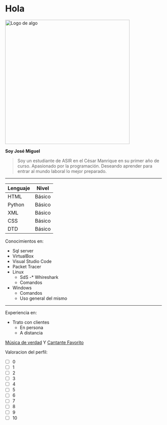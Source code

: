 # Hola


<img src='https://i0.wp.com/www3.gobiernodecanarias.org/medusa/edublog/cifpcesarmanrique/wp-content/uploads/sites/841/2024/01/portada-cesarmanrique.jpeg?w=1457&ssl=1' alt='Logo de algo' width='400px'/>

**Soy José Miguel**
> Soy un estudiante de ASIR en el César Manrique en su primer año de curso. Apasionado por la programación. Deseando aprender para entrar al mundo laboral lo mejor preparado.

___


| Lenguaje | Nivel |
|----------|-------|
| HTML     | Básico |
| Python   | Básico |
| XML      | Básico |
| CSS      | Básico |
| DTD      | Básico |


Conocimientos en:
- Sql server
- VirtualBox
- Visual Studio Code
- Packet Tracer
- Linux
  - SdS
  -* Whireshark
  - Comandos
- Windows
  - Comandos
  - Uso general del mismo  
___

Experiencia en:
- Trato con clientes
  - En persona
  - A distancia 

[Música de verdad](https://www.youtube.com/watch?v=9Wv9XllDemE)
Y
[Cantante Favorito](https://www.youtube.com/@duki)

Valoracion del perfil:
- [ ] 0
- [ ] 1
- [ ] 2
- [ ] 3
- [ ] 4
- [ ] 5
- [ ] 6
- [ ] 7
- [ ] 8
- [ ] 9
- [ ] 10
